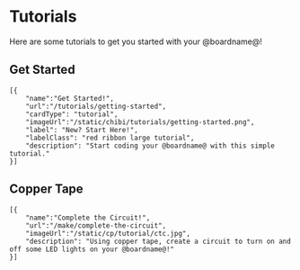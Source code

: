 # Tutorials 

Here are some tutorials to get you started with your @boardname@! 

## Get Started

```codecard
[{
    "name":"Get Started!", 
    "url":"/tutorials/getting-started",
    "cardType": "tutorial",
    "imageUrl":"/static/chibi/tutorials/getting-started.png",
    "label": "New? Start Here!",
    "labelClass": "red ribbon large tutorial",
    "description": "Start coding your @boardname@ with this simple tutorial."
}]
```

## Copper Tape 

```codecard
[{
    "name":"Complete the Circuit!", 
    "url":"/make/complete-the-circuit", 
    "imageUrl":"/static/cp/tutorial/ctc.jpg",
    "description": "Using copper tape, create a circuit to turn on and off some LED lights on your @boardname@!"
}]
```